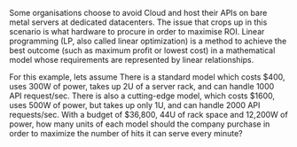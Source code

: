 Some organisations choose to avoid Cloud and host their APIs on bare metal servers at dedicated datacenters.
The issue that crops up in this scenario is what hardware to procure in order to maximise ROI.
Linear programming (LP, also called linear optimization) is a method to achieve the best outcome (such as maximum profit or lowest cost) in a mathematical model whose requirements are represented by linear relationships.

For this example, lets assume
There is a standard model which costs $400, uses 300W of power, takes up 2U of
a server rack, and can handle 1000 API request/sec. There is also a cutting-edge model,
which costs $1600, uses 500W of power, but takes up only 1U, and can
handle 2000 API requests/sec. With a budget of $36,800, 44U of rack space and
12,200W of power, how many units of each model should the company purchase
in order to maximize the number of hits it can serve every minute?
